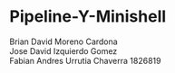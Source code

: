 # Pipeline-Y-Minishell 
Brian David Moreno Cardona \
Jose David Izquierdo Gomez \
Fabian Andres Urrutia Chaverra 1826819
